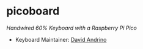 # picoboard

*Handwired 60% Keyboard with a Raspberry Pi Pico*

* Keyboard Maintainer: [David Andrino](https://github.com/david-andrino)
